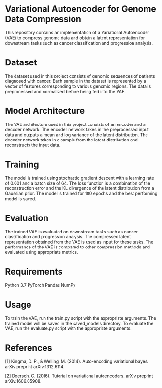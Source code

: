 # Variational Autoencoder for Genome Data Compression
This repository contains an implementation of a Variational Autoencoder (VAE) to compress genome data and obtain a latent representation for downstream tasks such as cancer classification and progression analysis.
# Dataset
The dataset used in this project consists of genomic sequences of patients diagnosed with cancer. Each sample in the dataset is represented by a vector of features corresponding to various genomic regions. The data is preprocessed and normalized before being fed into the VAE.

# Model Architecture
The VAE architecture used in this project consists of an encoder and a decoder network. The encoder network takes in the preprocessed input data and outputs a mean and log variance of the latent distribution. The decoder network takes in a sample from the latent distribution and reconstructs the input data.

# Training
The model is trained using stochastic gradient descent with a learning rate of 0.001 and a batch size of 64. The loss function is a combination of the reconstruction error and the KL divergence of the latent distribution from a Gaussian prior. The model is trained for 100 epochs and the best performing model is saved.

# Evaluation
The trained VAE is evaluated on downstream tasks such as cancer classification and progression analysis. The compressed latent representation obtained from the VAE is used as input for these tasks. The performance of the VAE is compared to other compression methods and evaluated using appropriate metrics.

# Requirements
  Python 3.7
  PyTorch
  Pandas
  NumPy

# Usage
To train the VAE, run the train.py script with the appropriate arguments. The trained model will be saved in the saved_models directory. To evaluate the VAE, run the evaluate.py script with the appropriate arguments.

# References
[1] Kingma, D. P., & Welling, M. (2014). Auto-encoding variational bayes. arXiv preprint arXiv:1312.6114.

[2] Doersch, C. (2016). Tutorial on variational autoencoders. arXiv preprint arXiv:1606.05908.





